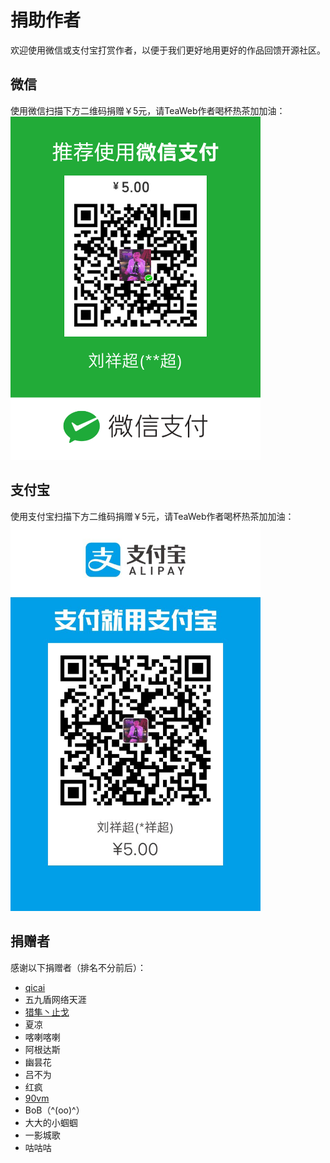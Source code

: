 # 捐助作者
欢迎使用微信或支付宝打赏作者，以便于我们更好地用更好的作品回馈开源社区。

## 微信
使用微信扫描下方二维码捐赠￥5元，请TeaWeb作者喝杯热茶加加油：
<img src="donate.png" width="400px"/>

## 支付宝
使用支付宝扫描下方二维码捐赠￥5元，请TeaWeb作者喝杯热茶加加油：
<img src="alipay.jpg" width="400px"/>

## 捐赠者
感谢以下捐赠者（排名不分前后）：
* [qicai](https://gitee.com/qicaizhao)
* 五九盾网络天涯
* [猎隼丶止戈](https://gitee.com/nn200433)
* 夏凉
* 喀喇喀喇
* 阿根达斯
* 幽昙花
* 吕不为
* 红疯
* [90vm](https://90vm.com/)
* BoB（^(oo)^）
* 大大的小蝈蝈
* 一影城歌
* 咕咕咕